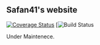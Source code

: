 ## Safan41's website
[![Coverage Status](https://coveralls.io/repos/github/safan41/safan41.github.io/badge.svg?branch=master)](https://coveralls.io/github/safan41/safan41.github.io?branch=master)
[![Build Status](https://travis-ci.org/safan41/safan41.github.io.svg?branch=master)

Under Maintenece.

